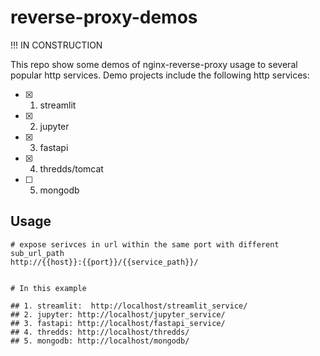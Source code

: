 # reverse-proxy-demos

!!! IN CONSTRUCTION

This repo show some demos of nginx-reverse-proxy usage to several popular http services. Demo projects include the following http services:

- [x] 1. streamlit
- [x] 2. jupyter
- [x] 3. fastapi
- [x] 4. thredds/tomcat
- [ ] 5. mongodb


## Usage
```
# expose serivces in url within the same port with different sub_url_path
http://{{host}}:{{port}}/{{service_path}}/


# In this example

## 1. streamlit:  http://localhost/streamlit_service/
## 2. jupyter: http://localhost/jupyter_service/
## 3. fastapi: http://localhost/fastapi_service/
## 4. thredds: http://localhost/thredds/
## 5. mongodb: http://localhost/mongodb/

```